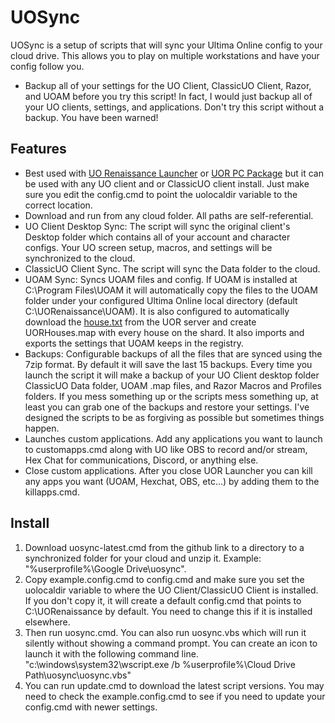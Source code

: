 # UOSync

UOSync is a setup of scripts that will sync your Ultima Online config to your cloud drive. This allows you to play on multiple workstations and have your config follow you.

* Backup all of your settings for the UO Client, ClassicUO Client, Razor, and UOAM before you try this script! In fact, I would just backup all of your UO clients, settings, and applications. Don't try this script without a backup. You have been warned!

## Features

* Best used with [UO Renaissance Launcher](http://uorenaissance.com/downloads/launcher/UORLauncherSetup.exe) or [UOR PC Package](http://www.uorenaissance.com/downloads/UO_Renaissance_Client_Full.exe) but it can be used with any UO client and or ClassicUO client install. Just make sure you edit the config.cmd to point the uolocaldir variable to the correct location.
* Download and run from any cloud folder. All paths are self-referential.
* UO Client Desktop Sync: The script will sync the original client's Desktop folder which contains all of your account and character configs. Your UO screen setup, macros, and settings will be synchronized to the cloud.
* ClassicUO Client Sync. The script will sync the Data folder to the cloud.
* UOAM Sync: Syncs UOAM files and config. If UOAM is installed at C:\\Program Files\\UOAM it will automatically copy the files to the UOAM folder under your configured Ultima Online local directory (default C:\\UORenaissance\\UOAM). It is also configured to automatically download the [house.txt](http://www.uorenaissance.com/map/house.txt) from the UOR server and create UORHouses.map with every house on the shard. It also imports and exports the settings that UOAM keeps in the registry. 
* Backups: Configurable backups of all the files that are synced using the 7zip format. By default it will save the last 15 backups. Every time you launch the script it will make a backup of your UO Client desktop folder ClassicUO Data folder, UOAM .map files, and Razor Macros and Profiles folders. If you mess something up or the scripts mess something up, at least you can grab one of the backups and restore your settings. I've designed the scripts to be as forgiving as possible but sometimes things happen.
* Launches custom applications. Add any applications you want to launch to customapps.cmd along with UO like OBS to record and/or stream, Hex Chat for communications, Discord, or anything else. 
* Close custom applications.  After you close UOR Launcher you can kill any apps you want (UOAM, Hexchat, OBS, etc...) by adding them to the killapps.cmd. 

## Install

1. Download uosync-latest.cmd from the github link to a directory to a synchronized folder for your cloud and unzip it. Example: "%userprofile%\\Google Drive\\uosync". 
2. Copy example.config.cmd to config.cmd and make sure you set the uolocaldir variable to where the UO Client/ClassicUO Client is installed. If you don't copy it, it will create a default config.cmd that points to C:\\UORenaissance by default. You need to change this if it is installed elsewhere.
3. Then run uosync.cmd. You can also run uosync.vbs which will run it silently without showing a command prompt. You can create an icon to launch it with the following command line. "c:\\windows\\system32\\wscript.exe /b %userprofile%\\Cloud Drive Path\\uosync\\uosync.vbs"
4. You can run update.cmd to download the latest script versions. You may need to check the example.config.cmd to see if you need to update your config.cmd with newer settings.